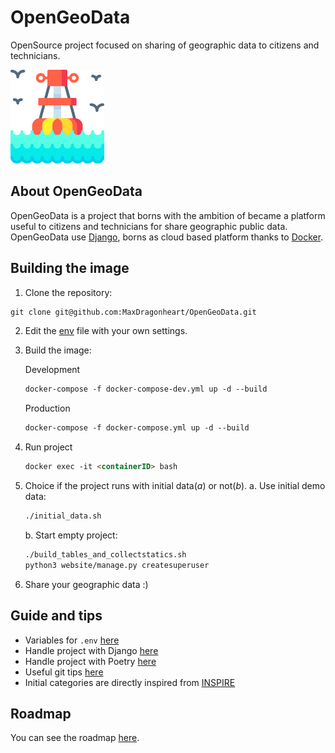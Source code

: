 # OpenGeoData
OpenSource project focused on sharing of geographic data to citizens and technicians.

<img src="docs/img/logo.png" alt="OpenGeoData logo" style="width:150px; height:auto;"/>

## About OpenGeoData
OpenGeoData is a project that borns with the ambition of became a platform useful to citizens and technicians for share geographic public data.
OpenGeoData use [Django](https://www.djangoproject.com/), borns as cloud based platform thanks to [Docker](https://www.docker.com/). 

## Building the image
1. Clone the repository:
```markdown
git clone git@github.com:MaxDragonheart/OpenGeoData.git
```
2. Edit the [env](.env) file with your own settings.
3. Build the image:

    Development
    ```markdown
    docker-compose -f docker-compose-dev.yml up -d --build
    ```
    Production
    ```markdown
    docker-compose -f docker-compose.yml up -d --build
    ```
4. Run project
    ```markdown
   docker exec -it <containerID> bash
    ```
5. Choice if the project runs with initial data(*a*) or not(*b*).
    a. Use initial demo data:
    ```markdown
    ./initial_data.sh
    ```
    
    b. Start empty project:
    ```markdown
    ./build_tables_and_collectstatics.sh
    python3 website/manage.py createsuperuser
    ```
6. Share your geographic data :)

## Guide and tips
- Variables for `.env` [here](docs/guides/env.md)
- Handle project with Django [here](docs/guides/django-tips.md)
- Handle project with Poetry [here](docs/guides/poetry-tips.md)
- Useful git tips [here](docs/guides/git-tips.md)
- Initial categories are directly inspired from [INSPIRE](https://inspire-geoportal.ec.europa.eu/theme_selection.html?view=qsTheme)

## Roadmap
You can see the roadmap [here](https://github.com/MaxDragonheart/OpenGeoData/milestones).
